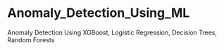 # Anomaly_Detection_Using_ML
Anomaly Detection Using XGBoost, Logistic Regression, Decision Trees, Random Forests
